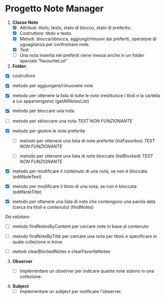 # Progetto Note Manager


1. **Classe Note**
    - [x] Attributi: titolo, testo, stato di blocco, stato di preferito.
    - [x] Costruttore: titolo e testo.
    - [x] Metodi: blocca/sblocca, aggiungi/rimuovi dai preferiti, operatore di uguaglianza per confrontare note.
    - [x] Test
    - [ ] Una nota inserita nei preferiti viene messa anche in un folder speciale "favouriteList”

2.  **Folder**:

   - [x] costruttore
   - [x] metodo per aggiungere/rimuovere note
   - [x] metodo per ottenere la lista di tutte le note (restituisce i titoli e la cartella a cui appartengono) (getAllNotesList)
   - [x] metodo per bloccare una nota
   - [ ] metodo per sbloccare una nota _TEST NON FUNZIONANTE_


   - [x] metodo per gestire le note preferite
     - [ ] metodo per ottenere una lista di note preferite (listFavorites) _TEST NON FUNZIONANTE_
     - [ ] metodo per ottenere una lista di note bloccate (listBlocked) _TEST NON FUNZIONANTE_


   - [x] metodo per modificare il contenuto di una nota, se non è bloccata (editNoteText)
   - [x] metodo per modificare il titolo di una nota, se non è bloccata (editNoteTitle)


   - [x] metodo per ottenere una lista di note che contengono una parola data (cerca tra titoli e contenuto) (findNotes)
 

   _Da valutare:_
   - [ ] metodo findNotesByContent per cercare note in base al contenuto
   - [ ] metodo findNoteByTitle per cercare una nota per titolo e specificare in quale collezione si trova


   - [ ] metodi clearBlockedNotes‎ e clearFavoriteNotes‎

3. **Observer**
   - [ ] Implementare un observer per indicare quante note stanno in una collezione. 


4. **Subject**
   - [ ] Implementare un subject per notificare l'observer.